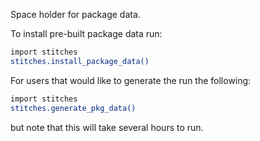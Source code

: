 Space holder for package data. 

To install pre-built package data run:

```bash
import stitches 
stitches.install_package_data()
```

For users that would like to generate the run the following: 

```bash
import stitches 
stitches.generate_pkg_data()
```
but note that this will take several hours to run.